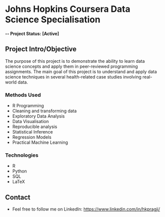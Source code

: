 # Johns Hopkins Coursera Data Science Specialisation

#### -- Project Status: [Active]

## Project Intro/Objective
The purpose of this project is to demonstrate the ability to learn data science concepts and apply them in peer-reviewed programming assignments. The main goal of this project is to understand and apply data science techniques in several health-related case studies involving real-world data.

### Methods Used
* R Programming
* Cleaning and transforming data
* Exploratory Data Analysis
* Data Visualisation
* Reproducible analysis
* Statistical Inference
* Regression Models
* Practical Machine Learning

### Technologies
* R
* Python
* SQL
* LaTeX

## Contact
* Feel free to follow me on LinkedIn: https://www.linkedin.com/in/hkpragji/
